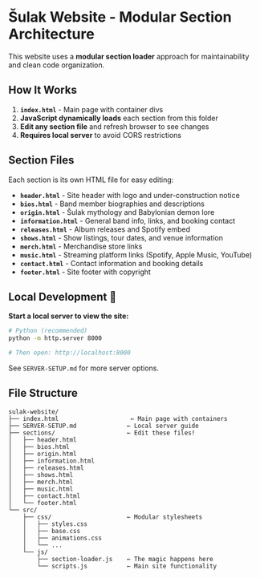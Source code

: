 # Šulak Website - Modular Section Architecture

This website uses a **modular section loader** approach for maintainability and clean code organization.

## How It Works

1. **`index.html`** - Main page with container divs
2. **JavaScript dynamically loads** each section from this folder
3. **Edit any section file** and refresh browser to see changes
4. **Requires local server** to avoid CORS restrictions

## Section Files
Each section is its own HTML file for easy editing:

- **`header.html`** - Site header with logo and under-construction notice
- **`bios.html`** - Band member biographies and descriptions  
- **`origin.html`** - Šulak mythology and Babylonian demon lore
- **`information.html`** - General band info, links, and booking contact
- **`releases.html`** - Album releases and Spotify embed
- **`shows.html`** - Show listings, tour dates, and venue information
- **`merch.html`** - Merchandise store links
- **`music.html`** - Streaming platform links (Spotify, Apple Music, YouTube)
- **`contact.html`** - Contact information and booking details
- **`footer.html`** - Site footer with copyright

## Local Development 🔧

**Start a local server to view the site:**

```bash
# Python (recommended)
python -m http.server 8000

# Then open: http://localhost:8000
```

See `SERVER-SETUP.md` for more server options.

## File Structure
```
sulak-website/
├── index.html                    ← Main page with containers
├── SERVER-SETUP.md              ← Local server guide
├── sections/                    ← Edit these files!
│   ├── header.html
│   ├── bios.html
│   ├── origin.html
│   ├── information.html
│   ├── releases.html
│   ├── shows.html
│   ├── merch.html
│   ├── music.html
│   ├── contact.html
│   └── footer.html
└── src/
    ├── css/                     ← Modular stylesheets
    │   ├── styles.css
    │   ├── base.css
    │   ├── animations.css
    │   └── ...
    └── js/
        ├── section-loader.js    ← The magic happens here
        └── scripts.js           ← Main site functionality
```

